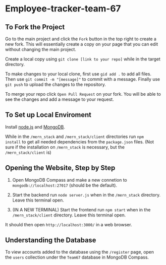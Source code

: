 # Employee-tracker-team-67

## To Fork the Project
Go to the main project and click the `Fork` button in the top right to create a new fork. This will essentially create a copy on your page that you can edit without changing the main project.

Create a local copy using `git clone [link to your repo]` while in the target directory.

To make changes to your local clone, first use `gid add .` to add all files.
Then use `git commit -m "[message]"` to commit with a message.
Finally use `git push` to upload the changes to the repository.

To merge your repo click `Open Pull Request` on your fork. You will be able to see the changes and add a message to your request.

## To Set up Local Enviroment
Install [node.js](https://nodejs.org/en) and [MongoDB](https://www.mongodb.com/try/download/community).

While in the `/mern_stack`  and `/mern_stack/client` directories run `npm install` to get all needed dependencies from the `package.json` files. (Not sure if the installation on `/mern_stack` is necessary, but the `/mern_stack/client` is)

## Opening the Website, Step by Step

1. Open MongoDB Compass and make a new connetion to `mongodb://localhost:27017` (should be the default).

2. Start the backend run `node server.js` when in the `/mern_stack` directory.  Leave this terminal open.

3. (IN A NEW TERMINAL) Start the frontend run `npm start` when in the `/mern_stack/client` directory. Leave this terminal open.

It should then open `http://localhost:3000/` in a web browser.

## Understanding the Database

To view accounts added to the database using the `/register` page, open the `users` collection under the `Team67` database in MongoDB Compass.